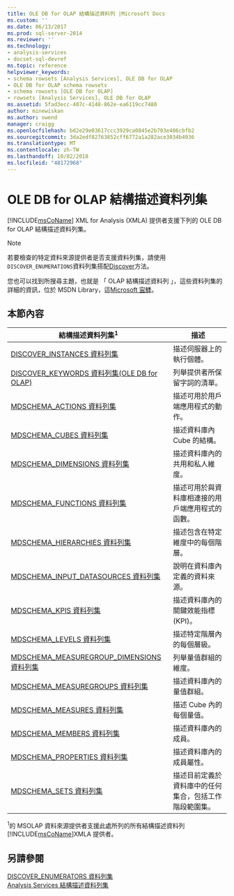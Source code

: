 ```yaml
---
title: OLE DB for OLAP 結構描述資料列 |Microsoft Docs
ms.custom: ''
ms.date: 06/13/2017
ms.prod: sql-server-2014
ms.reviewer: ''
ms.technology:
- analysis-services
- docset-sql-devref
ms.topic: reference
helpviewer_keywords:
- schema rowsets [Analysis Services], OLE DB for OLAP
- OLE DB for OLAP schema rowsets
- schema rowsets [OLE DB for OLAP]
- rowsets [Analysis Services], OLE DB for OLAP
ms.assetid: 5fad3ecc-407c-4148-862e-ea6119cc7480
author: minewiskan
ms.author: owend
manager: craigg
ms.openlocfilehash: bd2e29e03617ccc3929ca0845e2b703e406cbfb2
ms.sourcegitcommit: 3da2edf82763852cff6772a1a282ace3034b4936
ms.translationtype: MT
ms.contentlocale: zh-TW
ms.lasthandoff: 10/02/2018
ms.locfileid: "48172968"
---
```

# <a name="ole-db-for-olap-schema-rowsets"></a>OLE DB for OLAP 結構描述資料列集
  [!INCLUDE[msCoName](../../../includes/msconame-md.md)] XML for Analysis (XMLA) 提供者支援下列的 OLE DB for OLAP 結構描述資料列集。  
  
> [!NOTE]  
>  若要檢查的特定資料來源提供者是否支援資料列集，請使用`DISCOVER_ENUMERATIONS`資料列集搭配[Discover](../../xmla/xml-elements-methods-discover.md)方法。  
  
 您也可以找到所搜尋主題，也就是 「 OLAP 結構描述資料列 」，這些資料列集的詳細的資訊，位於 MSDN Library，這[Microsoft 寍鯚](http://go.microsoft.com/fwlink/?LinkId=15426)。  
  
## <a name="in-this-section"></a>本節內容  
  
|結構描述資料列集<sup>1</sup>|描述|  
|-------------------------------|-----------------|  
|[DISCOVER_INSTANCES 資料列集](discover-instances-rowset.md)|描述伺服器上的執行個體。|  
|[DISCOVER_KEYWORDS 資料列集&#40;OLE DB for OLAP&#41;](discover-keywords-rowset-ole-db-for-olap.md)|列舉提供者所保留字詞的清單。|  
|[MDSCHEMA_ACTIONS 資料列集](mdschema-actions-rowset.md)|描述可用於用戶端應用程式的動作。|  
|[MDSCHEMA_CUBES 資料列集](mdschema-cubes-rowset.md)|描述資料庫內 Cube 的結構。|  
|[MDSCHEMA_DIMENSIONS 資料列集](mdschema-dimensions-rowset.md)|描述資料庫內的共用和私人維度。|  
|[MDSCHEMA_FUNCTIONS 資料列集](mdschema-functions-rowset.md)|描述可用於與資料庫相連接的用戶端應用程式的函數。|  
|[MDSCHEMA_HIERARCHIES 資料列集](mdschema-hierarchies-rowset.md)|描述包含在特定維度中的每個階層。|  
|[MDSCHEMA_INPUT_DATASOURCES 資料列集](mdschema-input-datasources-rowset.md)|說明在資料庫內定義的資料來源。|  
|[MDSCHEMA_KPIS 資料列集](mdschema-kpis-rowset.md)|描述資料庫內的關鍵效能指標 (KPI)。|  
|[MDSCHEMA_LEVELS 資料列集](mdschema-levels-rowset.md)|描述特定階層內的每個層級。|  
|[MDSCHEMA_MEASUREGROUP_DIMENSIONS 資料列集](mdschema-measuregroup-dimensions-rowset.md)|列舉量值群組的維度。|  
|[MDSCHEMA_MEASUREGROUPS 資料列集](mdschema-measuregroups-rowset.md)|描述資料庫內的量值群組。|  
|[MDSCHEMA_MEASURES 資料列集](mdschema-measures-rowset.md)|描述 Cube 內的每個量值。|  
|[MDSCHEMA_MEMBERS 資料列集](mdschema-members-rowset.md)|描述資料庫內的成員。|  
|[MDSCHEMA_PROPERTIES 資料列集](mdschema-properties-rowset.md)|描述資料庫內的成員屬性。|  
|[MDSCHEMA_SETS 資料列集](mdschema-sets-rowset.md)|描述目前定義於資料庫中的任何集合，包括工作階段範圍集。|  
  
 <sup>1</sup>的 MSOLAP 資料來源提供者支援此處所列的所有結構描述資料列[!INCLUDE[msCoName](../../../includes/msconame-md.md)]XMLA 提供者。  
  
## <a name="see-also"></a>另請參閱  
 [DISCOVER_ENUMERATORS 資料列集](../xml/discover-enumerators-rowset.md)   
 [Analysis Services 結構描述資料列集](../../schema-rowsets/analysis-services-schema-rowsets.md)  
  
  
